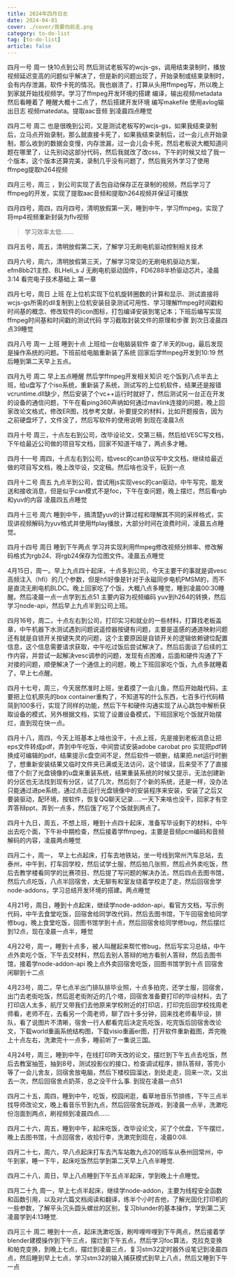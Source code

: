 ```yaml
---
title: 2024年四月日志
date: 2024-04-01
cover: ./cover/我要向前走.png
category: to-do-list
tag: [to-do-list]
article: false
---
```


四月一号 周一 快10点到公司 然后测试老板写的wcjs-gs，调用结束录制时，播放视频延迟变高的问题似乎解决了，但是新的问题出现了，开始录制或结束录制时，会有内存泄漏，软件卡死的情况。我也崩溃了，打算从头用ffmpeg写，所以晚上到家就开始找视频学。学习了ffmpeg开发环境的搭建 编译，输出视频metadata 然后看睡着了 睡醒大概十二点了，然后搭建开发环境 编写makefile 使用avlog输出日志 视频matedata。提取aac音频 到凌晨四点睡觉

四月二号 周二 也是很晚到公司，又是测试老板写的wcjs-gs，如果我结束录制后，立马点开始录制，那么就直接卡死了，如果我结束录制后，过一会儿点开始录制，那么收到的数据会变慢，内存泄漏，过一会儿会卡死，然后老板说大概知道问题在哪里了，让先别动这部分代码，然后我就改了改css，下午的时候又给了我一个版本，这个版本还算完美，录制几乎没有问题了，然后我另外学习了使用ffmpeg提取h264视频

四月三号，周三 ，到公司实现了丢包自动保存正在录制的视频，然后学习了ffmpeg的开发，实现了提取aac音频和提取h264视频并保证可播放

四月四号，周四，四月四号，清明放假第一天，睡到中午，学习ffmpeg，实现了将mp4视频重新封装为flv视频
> 学习效率太低.......

四月五号，周五，清明放假第二天，了解学习无刷电机驱动控制相关技术

四月六号，周六，清明放假第三天，了解学习常见的无刷电机驱动方案，efm8bb21主控、BLHeli_s J 无刷电机驱动固件，FD6288半桥驱动芯片。凌晨3:14 看完电子技术基础上 第一章


四月七号，周日 上班 在上位机实现下位机旋转圈数的计算和显示、测试直接将wcjs-gs所需的dll复制到上位机安装目录测试可用性、学习理解ffmpeg时间戳和时间基的概念、修改软件的icon图标，打包编译安装到笔记本；下班后编写实现ffmpeg时间基和时间戳的测试代码 学习截取封装文件的原理和步骤 到次日凌晨四点39睡觉

四月八号 周一 上班 睡到十点 上班给一台电脑装软件  查了半天的bug，最后发现是操作系统的问题。下班前给电脑重新装了系统 回家后学ffmpeg开发到10:19 然后睡到第二天早上五点。

四月九号  周二 早上五点睡醒 然后学ffmpeg开发相关知识 吃个饭到八点半去上班，给u盘写了个iso系统，重新装了系统，测试写的上位机软件，结果还是报错vcruntime.dll缺少，然后安装了个vc++运行时就好了，然后测试另一台正在开发的设备的通信问题，下午在看ping360声纳如何通过mavlink连接的问题，晚上回家改论文格式，修改ER图，找参考文献，补要提交的材料，比如开题报告，因为之前硬盘坏了，文件没了，然后写软件的使用说明 到现在凌晨3点

四月十号 周三，十点左右到公司，改毕设论文，交第三稿，然后给VESC写文档，下午给最近公司做的项目写文档，回家不知道干啥了，两点多才睡。

四月十一号 周四，十点左右到公司，给vesc的can协议写中文文档，继续给最近做的项目写文档，晚上改毕设，交定稿。然后啥也没干，玩到一点

四月十二号 周五 九点半到公司，尝试用js实现vesc的can驱动，中午写完，能发送和接收消息，但是似乎can模式不是foc，下午在查问题，晚上摆烂，然后看rgb和yuv的内容 凌晨四五点睡觉

四月十三号 周六 睡到中午，搞清楚yuv的计算过程和理解其不同的采样格式，实现讲视频解码为yuv格式并使用ffplay播放，大部分时间在浪费时间，凌晨五点睡觉。

四月十四号 周日 睡到下午两点 学习并实现利用ffmpeg修改视频分辨率、修改解码格式为rgb24、将rgb24保存为位图文件。凌晨五点睡觉

4月15日，周一。早上九点四十起床，十点多到公司，今天主要干的事就是调vesc高频注入（hfi）的几个参数，但是hfi好像是针对于永磁同步电机PMSM的，而不是直流无刷电机BLDC。晚上回家吃了个饭，大概八点多睡觉，睡到凌晨00:30睡醒。然后凌晨一点一点学到五点51 主要内容为视频编码 yuv到h264的转换，然后学习node-api，然后早上九点半到公司上班。

四月16号，周二，十点左右到公司，打印实习和就业的一些材料，打算找老板盖章，中午机器下水测试遇到问题说遥控器按键有问题，主要是遥感的通道映射问题还有就是自锁开关按键失灵的问题，这个主要原因是自锁开关的逻辑依赖键位配置信息，这个信息需要请求获取，中午吃过饭后尝试解决了。然后后面谈了后续的工作内容，并尝试一起解决vesc调参的问题，发现有点困难，后面和硬件沟通了下对接的问题，顺便解决了一个通信上的问题，晚上下班回家吃个饭，九点多就睡着了，早上七点醒。

四月十七号，周三，今天居然准时上班，坐着摸了一会儿鱼，然后开始敲代码，主要把上位机原先的box container重构了，不知道写的什么东西，七百多行代码精简到100多行，实现了同样的功能，然后下午和硬件沟通实现了从心跳包中解析获取设备的模式，另外根据文档，实现了设置设备模式，下班回家吃个饭就开始摆烂，直到现在快一点。

四月十八，周四，今天上班基本上啥也没干，十点上班，先是接到老板消息让把eps文件转成pdf，弄到中午吃饭，中间尝试安装adobe carobat pro 实现把pdf转换成可编辑的pdf，结果提示c盘空间不足，然后软件一顿删，结果把.net运行时删了，想重新安装结果又临时文件夹已满或无法访问，这个错误，后来受不了了直接借了个刻了光盘镜像的u盘来重装系统，结果重装系统的时候又提示，无法创建新的分区也无法找到现有分区，试了几次，然后刻了个新的系统，还是一样，没办法只能通过进pe系统，通过点击运行光盘镜像中的安装程序来安装，安装了之后又要装驱动，配环境，按软件，恢复QQ聊天记录.....一天下来啥也没干，回家才有空弄答辩ppt，弄到一点多，然后饿了吃了个饭就到两点了。

四月十九日，周五，不想上班，睡到十点四十起床，准备写毕设剩下的材料，中午出去吃个面，下午补中期检查，然后接着学ffmpeg，主要是音频pcm编码和音频解码的内容，凌晨两点睡觉

四月二十，周一， 早上七点起床，打车去地铁站，坐一号线到常州汽车总站，去泰州，中午到，打车回学校，然后试学士服，然后拍几张照，然后点外卖吃饭，然后去教学楼看同学的比赛项目、然后提了写问题的解决办法，然后四点去图书馆，然后六点吃饭，八点半回宿舍，太无聊有和室友绕着学校走了走，然后回宿舍学node-addons，学习总结开发环境的搭建。两点睡觉

4月21号，周日，睡到十点起床，继续学node-addon-api，看官方文档，写示例代码，中午去食堂吃饭，回宿舍给同学改代码，然后去图书馆，下午回宿舍给同学修bug，晚上食堂吃饭，回图书馆学到十点，然后回宿舍给同学修bug，然后摆烂到12点，现在凌晨一点半，睡觉

4月22号，周一，睡到十点多，被人叫醒起来帮忙修bug，然后写实习总结，中午点外卖吃个饭，下午去交材料，然后去别人答辩的地方看别人答辩，然后去图书馆，接着学node-addon-api 晚上点外卖回宿舍吃饭，回图书馆学到十点 回宿舍闲聊到十二点

4月23号，周二，早七点半出门排队排毕业照，十点多拍完，还学士服，回宿舍，出门去老街吃饭，然后逛老街附近的几个塔，回宿舍准备要打印的毕设材料，去了打印店人太多，航厅又带我们去他原来学校附近的打印店，打印完后回学校找周老师看，老师不在，去看另一个周老师，聊了四十多分钟，回来找老师看毕设，排队，看了说图片不清晰，宿舍一行人都看完后决定先吃饭，吃完饭后回宿舍改论文，下载world重画系统结构图，下载visio重画er图，打开软件重新截图，弄完晚上十点左右，洗漱完十一点多，睡前听了一集说三国。

4月24号，周三，睡到中午，在线打印昨天改的论文，摆烂到下午五点去吃饭，然后去教室抽签，抽到8号，测试投影仪的接口，检查调试程序，排队答辩，答完小等了一会儿舍友，回宿舍放电脑，然后下楼校园溜达，到处走走，回来一次，又出去一次，然后回宿舍点奶茶，总之没干什么事. 到现在凌晨一点51

四月二十五，周四，睡到中午，吃饭，校园闲逛，看草地音乐节排练，下午三点半找导师改论文，晚上看音乐节到九点，然后回宿舍玩游戏，到凌晨一点半，洗漱吃份泡面到两点，刷视频到凌晨四点......

四月二十六，周五，睡到中午，起床吃饭，改毕设论文，买了个优盘，下午摆烂，晚上去图书馆，十点回宿舍，收拾行李，洗漱完到现在，凌晨0:08.

四月二十七，周六，早八点起床打车去汽车站敢九点20的班车从泰州回常州，中午到家，睡一下午，起床吃饭然后学到第二天早上八点半睡觉.

四月二十八，周日，早上八点睡到下午五点半起床，学到晚上十点睡觉。

四月二十九 周一，早上七点半起床，继续学node-addon，主要为线程安全函数和函数引用，以及对六篇文档阅读和翻译，练半个小时吉他，了解光固化打印机的一些参数，了解平头沉头圆头螺丝的区别，复习blunder的基本操作，学到第二天凌晨学到4:13睡觉.

四月三十 周二 睡到十一点，起床洗漱吃饭，刷哔哩哔哩到下午两点，然后接着学blender建模操作到下午三点，摆烂到下午五点，然后学习foc算法，克拉克变换和帕克变换，到晚上七点，摆烂到凌晨三点，复习stm32定时器外设笔记到凌晨四点，然后睡到早上七点，学习stm32的输入捕获模式到早上八点，然后又睡到下午一点